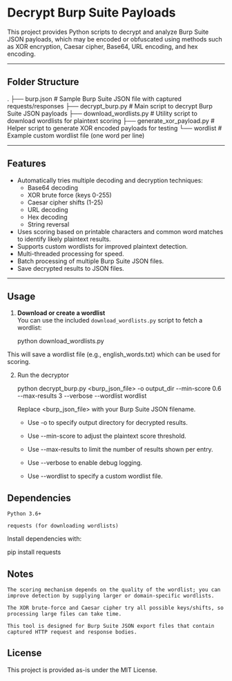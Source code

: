 # Decrypt Burp Suite Payloads

This project provides Python scripts to decrypt and analyze Burp Suite JSON payloads, which may be encoded or obfuscated using methods such as XOR encryption, Caesar cipher, Base64, URL encoding, and hex encoding.

---

## Folder Structure

.
├── burp.json                 # Sample Burp Suite JSON file with captured requests/responses
├── decrypt_burp.py           # Main script to decrypt Burp Suite JSON payloads
├── download_wordlists.py     # Utility script to download wordlists for plaintext scoring
├── generate_xor_payload.py   # Helper script to generate XOR encoded payloads for testing
└── wordlist                  # Example custom wordlist file (one word per line)


---

## Features

- Automatically tries multiple decoding and decryption techniques:
  - Base64 decoding
  - XOR brute force (keys 0-255)
  - Caesar cipher shifts (1-25)
  - URL decoding
  - Hex decoding
  - String reversal
- Uses scoring based on printable characters and common word matches to identify likely plaintext results.
- Supports custom wordlists for improved plaintext detection.
- Multi-threaded processing for speed.
- Batch processing of multiple Burp Suite JSON files.
- Save decrypted results to JSON files.

---

## Usage

1. **Download or create a wordlist**  
   You can use the included `download_wordlists.py` script to fetch a wordlist:
  
   python download_wordlists.py

This will save a wordlist file (e.g., english_words.txt) which can be used for scoring.

2. Run the decryptor

    python decrypt_burp.py <burp_json_file> -o output_dir --min-score 0.6 --max-results 3 --verbose --wordlist wordlist

    Replace <burp_json_file> with your Burp Suite JSON filename.

     *  Use -o to specify output directory for decrypted results.

     *  Use --min-score to adjust the plaintext score threshold.

     *  Use --max-results to limit the number of results shown per entry.

     *  Use --verbose to enable debug logging.

     *  Use --wordlist to specify a custom wordlist file.

## Dependencies

    Python 3.6+

    requests (for downloading wordlists)

Install dependencies with:

pip install requests

## Notes

    The scoring mechanism depends on the quality of the wordlist; you can improve detection by supplying larger or domain-specific wordlists.

    The XOR brute-force and Caesar cipher try all possible keys/shifts, so processing large files can take time.

    This tool is designed for Burp Suite JSON export files that contain captured HTTP request and response bodies.

## License

This project is provided as-is under the MIT License.